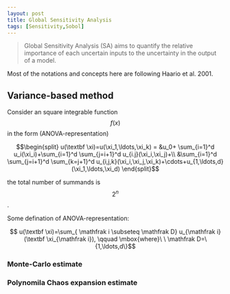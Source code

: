 ```yaml
---
layout: post
title: Global Sensitivity Analysis 
tags: [Sensitivity,Sobol]
---
```


>Global Sensitivity Analysis (SA) aims to quantify the relative importance of
>each uncertain inputs to the uncertainty in the output of a model.

Most of the notations and concepts here are following Haario et al. 2001.

## Variance-based method 
Consider an square integrable function $$f(x)$$ in the form
(ANOVA-representation)

$$\begin{split}
u(\textbf \xi)=u(\xi_1,\ldots,\xi_k) =
&u_0+ \sum_{i=1}^d u_i(\xi_i)+\sum_{i=1}^d \sum_{j=i+1}^d u_{i.j}(\xi_i,\xi_j)+\\
&\sum_{i=1}^d \sum_{j=i+1}^d \sum_{k=j+1}^d
u_{i,j,k}(\xi_i,\xi_j,\xi_k)+\cdots+u_{1,\ldots,d}(\xi_1,\ldots,\xi_d)
\end{split}$$

the total number of summands is $$2^n$$.

Some defination of ANOVA-representation:

$$ u(\textbf \xi)=\sum_{ \mathfrak i \subseteq \mathfrak D} u_{\mathfrak
i}(\textbf \xi_{\mathfrak i}), \qquad \mbox{where}\ \
		         \mathfrak D=\{1,\ldots,d\}$$

### Monte-Carlo estimate



### Polynomila Chaos expansion estimate
